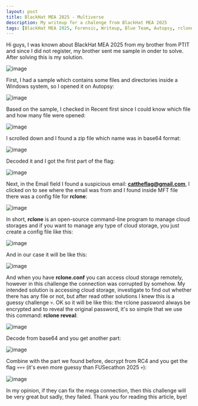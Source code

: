 ```yaml
---
layout: post
title: BlackHat MEA 2025 - Multiverse
description: My writeup for a chalenge from BlackHat MEA 2025
tags: [BlackHat MEA 2025, Forensic, Writeup, Blue Team, Autopsy, rclone]
---
```


Hi guys, I was known about BlackHat MEA 2025 from my brother from PTIT and since I did not register, my brother sent me sample in onder to solve. After solving this is 
my solution.

![image](https://github.com/user-attachments/assets/97658df8-7741-44a3-8f8a-abe13d86a59b)

First, I had a sample which contains some files and directories inside a Windows system, so I opened it on Autopsy:

![image](https://github.com/user-attachments/assets/460d6329-85f5-4d2b-a042-36b509aa7b47)

Based on the sample, I checked in Recent first since I could know which file and how many file were opened: 

![image](https://github.com/user-attachments/assets/1929c064-cca3-40fd-b7cf-4498dca3e8d1)

I scrolled down and I found a zip file which name was in base64 format:

![image](https://github.com/user-attachments/assets/8d8b6878-3bbe-4bf7-8e08-b099ab156bef)

Decoded it and I got the first part of the flag:

![image](https://github.com/user-attachments/assets/015bed44-6905-4e3a-903f-1f9fe69613db)

Next, in the Email field I found a suspicious email: **cattheflag@gmail.com**, I clicked on to see where the email was from and I found inside MFT file there was a 
config file for **rclone**:

![image](https://github.com/user-attachments/assets/30dddbbf-7fd6-45d5-9572-66e4b2baea88)

In short, **rclone** is an open-source command-line program to manage cloud storages and if you want to manage any type of cloud storage, you just create a config file 
like this:

![image](https://github.com/user-attachments/assets/251a443e-d4cb-4b69-8773-27d58039812d)

And in our case it will be like this:

![image](https://github.com/user-attachments/assets/02891172-3bb0-4c08-9837-683ac1954b05)

And when you have **rclone.conf** you can access cloud storage remotely, however in this challenge the connection was corrupted by somehow. My intended solution is 
accessing cloud storage, investigate to find out whether there has any file or not, but after read other solutions I knew this is a guessy challenge 💀. OK so it will be 
like this: the rclone password always be encrypted and to reveal the original password, it's so simple that we use this command: **rclone reveal**:

![image](https://github.com/user-attachments/assets/3617e444-7960-41e0-9200-a037635944c5)

Decode from base64 and you get another part:

![image](https://github.com/user-attachments/assets/d0f3395f-5132-4312-a844-af1c41969d57)

Combine with the part we found before, decrypt from RC4 and you get the flag 💀💀💀 (it's even more guessy than FUSecathon 2025 💀):

![image](https://github.com/user-attachments/assets/66468f0e-fc68-4fd6-be01-7d06e59742d7)

In my opinion, if they can fix the mega connection, then this challenge will be very great but sadly, they failed. Thank you for reading this article, bye! 





